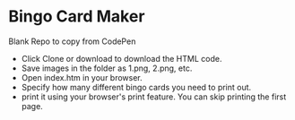# Bingo Card Maker
Blank Repo to copy from CodePen

- Click Clone or download to download the HTML code. 
- Save images in the folder as 1.png, 2.png, etc.
- Open index.htm in your browser.
- Specify how many different bingo cards you need to print out.
- print it using your browser's print feature. You can skip printing the first page.

